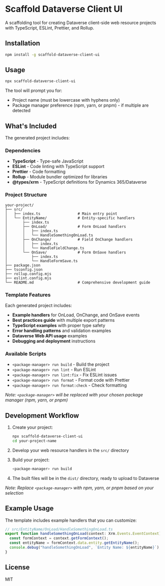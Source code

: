 # Scaffold Dataverse Client UI

A scaffolding tool for creating Dataverse client-side web resource projects with TypeScript, ESLint, Prettier, and Rollup.

## Installation

```bash
npm install -g scaffold-dataverse-client-ui
```

## Usage

```bash
npx scaffold-dataverse-client-ui
```

The tool will prompt you for:

- Project name (must be lowercase with hyphens only)
- Package manager preference (npm, yarn, or pnpm) - if multiple are detected

## What's Included

The generated project includes:

### Dependencies

- **TypeScript** - Type-safe JavaScript
- **ESLint** - Code linting with TypeScript support
- **Prettier** - Code formatting
- **Rollup** - Module bundler optimized for libraries
- **@types/xrm** - TypeScript definitions for Dynamics 365/Dataverse

### Project Structure

```
your-project/
├── src/
│   ├── index.ts                 # Main entry point
│   └── EntityName/              # Entity-specific handlers
│       ├── index.ts
│       ├── OnLoad/              # Form OnLoad handlers
│       │   ├── index.ts
│       │   └── HandleSomethingOnLoad.ts
│       ├── OnChange/            # Field OnChange handlers
│       │   ├── index.ts
│       │   └── HandleFieldChange.ts
│       └── OnSave/              # Form OnSave handlers
│           ├── index.ts
│           └── HandleFormSave.ts
├── package.json
├── tsconfig.json
├── rollup.config.mjs
├── eslint.config.mjs
└── README.md                    # Comprehensive development guide
```

### Template Features

Each generated project includes:

- **Example handlers** for OnLoad, OnChange, and OnSave events
- **Best practices guide** with multiple export patterns
- **TypeScript examples** with proper type safety
- **Error handling patterns** and validation examples
- **Dataverse Web API usage** examples
- **Debugging and deployment** instructions

### Available Scripts

- `<package-manager> run build` - Build the project
- `<package-manager> run lint` - Run ESLint
- `<package-manager> run lint:fix` - Fix ESLint issues
- `<package-manager> run format` - Format code with Prettier
- `<package-manager> run format:check` - Check formatting

_Note: `<package-manager>` will be replaced with your chosen package manager (npm, yarn, or pnpm)_

## Development Workflow

1. Create your project:

   ```bash
   npx scaffold-dataverse-client-ui
   cd your-project-name
   ```

2. Develop your web resource handlers in the `src/` directory

3. Build your project:

   ```bash
   <package-manager> run build
   ```

4. The built files will be in the `dist/` directory, ready to upload to Dataverse

_Note: Replace `<package-manager>` with npm, yarn, or pnpm based on your selection_

## Example Usage

The template includes example handlers that you can customize:

```typescript
// src/EntityName/OnLoad/HandleSomethingOnLoad.ts
export function handleSomethingOnLoad(context: Xrm.Events.EventContext): void {
  const formContext = context.getFormContext();
  const entityName = formContext.data.entity.getEntityName();
  console.debug("handleSomethingOnLoad", `Entity Name: ${entityName}`);
}
```

## License

MIT
